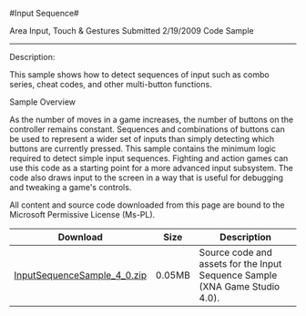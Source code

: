 #Input Sequence#

Area
Input, Touch & Gestures
Submitted
2/19/2009
Code Sample

---

Description:

This sample shows how to detect sequences of input such as combo series, cheat codes, and other multi-button functions.

Sample Overview

As the number of moves in a game increases, the number of buttons on the controller remains constant. Sequences and combinations of buttons can be used to represent a wider set of inputs than simply detecting which buttons are currently pressed. This sample contains the minimum logic required to detect simple input sequences. Fighting and action games can use this code as a starting point for a more advanced input subsystem. The code also draws input to the screen in a way that is useful for debugging and tweaking a game's controls.

All content and source code downloaded from this page are bound to the Microsoft Permissive License (Ms-PL).


Download | Size | Description
---|---|---|
[InputSequenceSample_4_0.zip](https://github.com/DDReaper/XNAGameStudio/blob/master/Samples/InputSequenceSample_4_0.zip?raw=true) | 0.05MB | Source code and assets for the Input Sequence Sample (XNA Game Studio 4.0). 